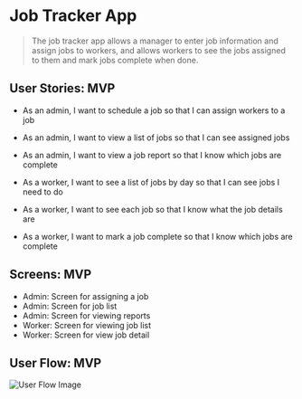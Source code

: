 # Job Tracker App

> The job tracker app allows a manager to enter job information and assign jobs to workers, 
> and allows workers to see the jobs assigned to them and mark jobs complete when done.


## User Stories: MVP

* As an admin, I want to schedule a job so that I can assign workers to a job
* As an admin, I want to view a list of jobs so that I can see assigned jobs
* As an admin, I want to view a job report so that I know which jobs are complete

* As a worker, I want to see a list of jobs by day so that I can see jobs I need to do
* As a worker, I want to see each job so that I know what the job details are
* As a worker, I want to mark a job complete so that I know which jobs are complete

## Screens: MVP

* Admin: Screen for assigning a job 
* Admin: Screen for job list
* Admin: Screen for viewing reports
* Worker: Screen for viewing job list
* Worker: Screen for view job detail

## User Flow: MVP 

![User Flow Image](/screenshots/images/mvp-user-flow.png)

